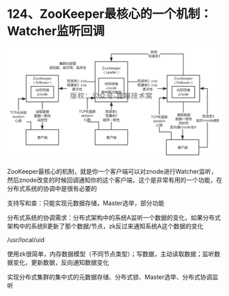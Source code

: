 # 124、ZooKeeper最核心的一个机制：Watcher监听回调

![Watcher监听回调](/docs/03/images/124/01.png)

ZooKeeper最核心的机制，就是你一个客户端可以对znode进行Watcher监听，然后znode改变的时候回调通知你的这个客户端，这个是非常有用的一个功能，在分布式系统的协调中是很有必要的

 

支持写和查：只能实现元数据存储，Master选举，部分功能

 

分布式系统的协调需求：分布式架构中的系统A监听一个数据的变化，如果分布式架构中的系统B更新了那个数据/节点，zk反过来通知系统A这个数据的变化

 

/usr/local/uid

 

使用zk很简单，内存数据模型（不同节点类型）；写数据，主动读取数据；监听数据变化，更新数据，反向通知数据变化

 

实现分布式集群的集中式的元数据存储、分布式锁、Master选举、分布式协调监听
